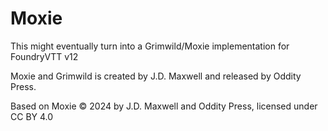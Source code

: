 # Moxie

This might eventually turn into a Grimwild/Moxie implementation for FoundryVTT v12

Moxie and Grimwild is created by J.D. Maxwell and released by Oddity Press.

Based on Moxie © 2024 by J.D. Maxwell and Oddity Press, licensed under CC BY 4.0
